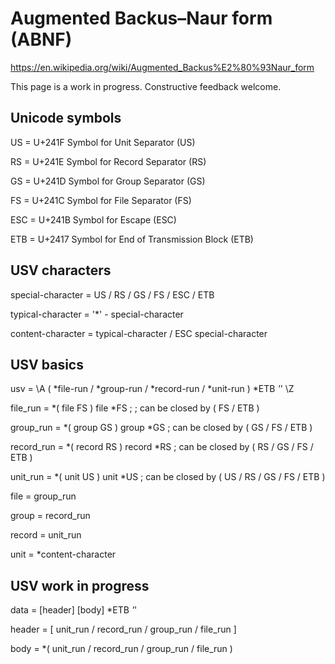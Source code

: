 # Augmented Backus–Naur form (ABNF)

https://en.wikipedia.org/wiki/Augmented_Backus%E2%80%93Naur_form

This page is a work in progress. Constructive feedback welcome.


## Unicode symbols

US = U+241F Symbol for Unit Separator (US)

RS = U+241E Symbol for Record Separator (RS)

GS = U+241D Symbol for Group Separator (GS)

FS = U+241C Symbol for File Separator (FS)

ESC = U+241B Symbol for Escape (ESC)

ETB = U+2417 Symbol for End of Transmission Block (ETB)


## USV characters

special-character = US / RS / GS / FS / ESC / ETB

typical-character = '*' - special-character

content-character = typical-character / ESC special-character


## USV basics

usv = \A ( *file-run / *group-run / *record-run / *unit-run ) *ETB *'*' \Z

file_run = *( file FS ) file *FS ; ; can be closed by ( FS / ETB )

group_run = *( group GS ) group *GS ; can be closed by ( GS / FS / ETB )

record_run = *( record RS ) record *RS ; can be closed by ( RS / GS / FS / ETB )

unit_run = *( unit US ) unit *US ; can be closed by ( US / RS / GS / FS / ETB )

file = group_run

group = record_run

record = unit_run

unit = *content-character


## USV work in progress

data = [header] [body] *ETB *'*'

header = [ unit_run / record_run / group_run / file_run ]

body = *( unit_run / record_run / group_run / file_run )
